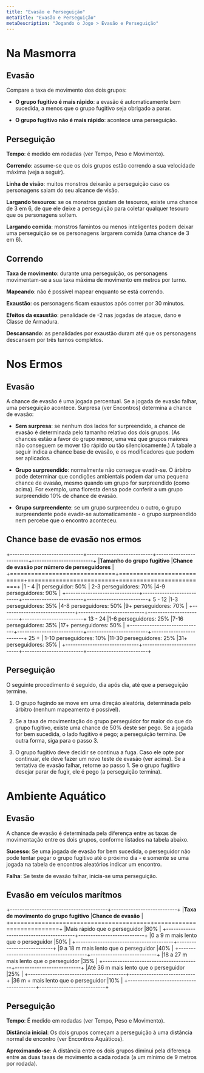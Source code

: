 ```yaml
---
title: "Evasão e Perseguição"
metaTitle: "Evasão e Perseguição"
metaDescription: "Jogando o Jogo > Evasão e Perseguição"
---
```


# Na Masmorra
## Evasão	
Compare a taxa de movimento dos dois grupos:

* **O grupo fugitivo é mais rápido**: a evasão é automaticamente bem sucedida, a menos que o grupo fugitivo seja obrigado a parar. 

* **O grupo fugitivo não é mais rápido**: acontece uma perseguição.

## Perseguição
**Tempo**: é medido em rodadas (ver Tempo, Peso e Movimento). 

**Correndo**: assume-se que os dois grupos estão correndo a sua velocidade máxima (veja a seguir).

**Linha de visão**: muitos monstros deixarão a perseguição caso os personagens saiam do seu alcance de visão.

**Largando tesouros**: se os monstros gostam de tesouros, existe uma chance de 3 em 6, de que ele deixe a perseguição para coletar qualquer tesouro que os personagens soltem.

**Largando comida**: monstros famintos ou menos inteligentes podem deixar uma perseguição se os personagens largarem comida (uma chance de 3 em 6).

## Correndo
**Taxa de movimento**: durante uma perseguição, os personagens movimentam-se a sua taxa máxima de movimento em metros por turno. 

**Mapeando**: não é possível mapear enquanto se está correndo.

**Exaustão**: os personagens ficam exaustos após correr por 30 minutos.

**Efeitos da exaustão**: penalidade de -2 nas jogadas de ataque, dano e Classe de Armadura.

**Descansando**: as penalidades por exaustão duram até que os personagens descansem por três turnos completos.

# Nos Ermos

## Evasão
A chance de evasão é uma jogada percentual. Se a jogada de evasão falhar, uma perseguição acontece. Surpresa (ver Encontros) determina a chance de evasão:

* **Sem surpresa**: se nenhum dos lados for surpreendido, a chance de evasão é determinada pelo tamanho relativo dos dois grupos. (As chances estão a favor do grupo menor, uma vez que grupos maiores não conseguem se mover tão rápido ou tão silenciosamente.) A tabale a seguir indica a chance base de evasão, e os modificadores que podem ser aplicados.

* **Grupo surpreendido**: normalmente não consegue evadir-se. O árbitro pode determinar que condições ambientais podem dar uma pequena chance de evasão, mesmo quando um grupo for surpreendido (como acima). For exemplo, uma floresta densa pode conferir a um grupo surpreendido 10% de chance de evasão.

* **Grupo surpreendente**: se um grupo surpreendeu o outro, o grupo surpreendente pode evadir-se automaticamente - o grupo surpreendido nem percebe que o encontro aconteceu. 

## Chance base de evasão nos ermos

+------------------------------+---------------------------+-------------------------+-------------------------+
|**Tamanho do grupo fugitivo** |**Chance de evasão por número de perseguidores**                               |
+==============================+===========================+=========================+=========================+
|1 - 4                         |1 perseguidor: 50%         | 2-3 perseguidores: 70%  |4-9 perseguidores: 90%   |
+------------------------------+---------------------------+-------------------------+-------------------------+
5 - 12                         |1-3 perseguidores: 35%     |4-8 perseguidores: 50%   |9+ perseguidores: 70%    |
+------------------------------+---------------------------+-------------------------+-------------------------+
13 - 24                        |1-6 perseguidores: 25%     |7-16 perseguidores: 35%  |17+ perseguidores: 50%   |
+------------------------------+---------------------------+-------------------------+-------------------------+
25 +                           | 1-10 perseguidores: 10%   |11-30 perseguidores: 25% |31+ perseguidores: 35%   |
+------------------------------+---------------------------+-------------------------+-------------------------+

## Perseguição
O seguinte procedimento é seguido, dia após dia, até que a perseguição termine.

1. O grupo fugindo se move em uma direção aleatória, determinada pelo árbitro (nenhum mapeamento é possível).

2. Se a taxa de movimentação do grupo perseguidor for maior do que do grupo fugitivo, existe uma chance de 50% deste ser pego. Se a jogada for bem sucedida, o lado fugitivo é pego; a perseguição termina. De outra forma, siga para o passo 3.

3. O grupo fugitivo deve decidir se continua a fuga. Caso ele opte por continuar, ele deve fazer um novo teste de evasão (ver acima). Se a tentativa de evasão falhar, retorne ao passo 1. Se o grupo fugitivo desejar parar de fugir, ele é pego (a perseguição termina).

# Ambiente Aquático
## Evasão
A chance de evasão é determinada pela diferença entre as taxas de movimentação entre os dois grupos, conforme listados na tabela abaixo.

**Sucesso**: Se uma jogada de evasão for bem sucedida, o perseguidor não pode tentar pegar o grupo fugitivo até o próximo dia - e somente se uma jogada na tabela de encontros aleatórios indicar um encontro.

**Falha**: Se teste de evasão falhar, inicia-se uma perseguição.

## Evasão em veículos marítmos

+----------------------------------------+---------------------------+
|**Taxa de movimento do grupo fugitivo** |**Chance de evasão**       |
+========================================+===========================+
|Mais rápido que o perseguidor           |80%                        |
+----------------------------------------+---------------------------+
|0 a 9 m mais lento que o perseguidor    |50%                        |
+----------------------------------------+---------------------------+
|9 a 18 m mais lento que o perseguidor   |40%                        |
+----------------------------------------+---------------------------+
|18 a 27 m mais lento que o perseguidor  |35%                        |
+----------------------------------------+---------------------------+
|Até 36 m mais lento que o perseguidor   |25%                        |
+----------------------------------------+---------------------------+
|36 m + mais lento que o perseguidor     |10%                        |
+----------------------------------------+---------------------------+

## Perseguição
**Tempo**: É medido em rodadas (ver Tempo, Peso e Movimento).

**Distância inicial**: Os dois grupos começam a perseguição à uma distância normal de encontro (ver Encontros Aquáticos).

**Aproximando-se**: A distância entre os dois grupos diminui pela diferença entre as duas taxas de movimento a cada rodada (a um mínimo de 9 metros por rodada).
